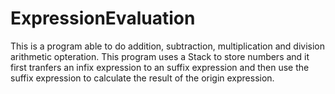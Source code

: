 # ExpressionEvaluation
This is a program able to do addition, subtraction, multiplication and division arithmetic opteration. This program uses a Stack to store numbers and it first tranfers an infix expression to an suffix expression and then use the suffix expression to calculate the result of the origin expression. 
